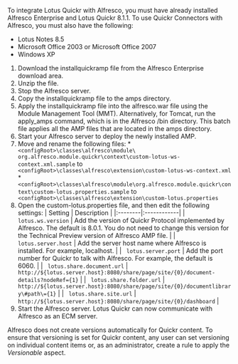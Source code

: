 To integrate Lotus Quickr with Alfresco, you must have already installed Alfresco Enterprise and Lotus Quickr 8.1.1. To use Quickr Connectors with Alfresco, you must also have the following:

  * Lotus Notes 8.5
  * Microsoft Office 2003 or Microsoft Office 2007
  * Windows XP

  1. Download the installquickramp file from the Alfresco Enterprise download area.
  1. Unzip the file.
  1. Stop the Alfresco server.
  1. Copy the installquickramp file to the amps directory.
  1. Apply the installquickramp file into the alfresco.war file using the Module Management Tool (MMT). Alternatively, for Tomcat, run the apply\_amps command, which is in the Alfresco /bin directory. This batch file applies all the AMP files that are located in the amps directory.
  1. Start your Alfresco server to deploy the newly installed AMP.
  1. Move and rename the following files:
    * ```
<configRoot>\classes\alfresco\module\ org.alfresco.module.quickr\context\custom-lotus-ws-context.xml.sample``` to ```
<configRoot>\classes\alfresco\extension\custom-lotus-ws-context.xml```
    * ```
<configRoot>\classes\alfresco\module\org.alfresco.module.quickr\context\custom-lotus.properties.sample``` to ```
<configRoot>\classes\alfresco\extension\custom-lotus.properties```
  1. Open the custom-lotus.properties file, and then edit the following settings:
| Setting |	Description |
|:--------|:------------|
| ```
lotus.ws.version``` | Add the version of Quickr Protocol implemented by Alfresco. The default is 8.0.1. You do not need to change this version for the Technical Preview version of Alfresco AMP file. |
| ```
lotus.server.host``` | Add the server host name where Alfresco is installed. For example, localhost. |
| ```
lotus.server.port``` | Add the port number for Quickr to talk with Alfresco. For example, the default is 6060. |
| ```
lotus.share.document.url``` | ```
http://${lotus.server.host}:8080/share/page/site/{0}/document-details?nodeRef={1}``` |
| ```
lotus.share.folder.url``` | ```
http://${lotus.server.host}:8080/share/page/site/{0}/documentlibrary\#path\={1}``` |
| ```
lotus.share.site.url``` | ```
http://${lotus.server.host}:8080/share/page/site/{0}/dashboard``` |
  1. Start the Alfresco server. Lotus Quickr can now communicate with Alfresco as an ECM server.

Alfresco does not create versions automatically for Quickr content. To ensure that versioning is set for Quickr content, any user can set versioning on individual content items or, as an administrator, create a rule to apply the _Versionable_ aspect.
